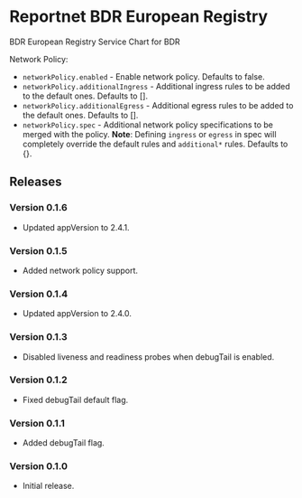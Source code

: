 # Reportnet BDR European Registry

BDR European Registry Service Chart for BDR

Network Policy:
- `networkPolicy.enabled` - Enable network policy. Defaults to false.
- `networkPolicy.additionalIngress` - Additional ingress rules to be added to the default ones. Defaults to [].
- `networkPolicy.additionalEgress` - Additional egress rules to be added to the default ones. Defaults to [].
- `networkPolicy.spec` - Additional network policy specifications to be merged with the policy. **Note**: Defining `ingress` or `egress` in spec will completely override the default rules and `additional*` rules. Defaults to {}.

## Releases

### Version 0.1.6
- Updated appVersion to 2.4.1.

### Version 0.1.5
- Added network policy support.

### Version 0.1.4
- Updated appVersion to 2.4.0.

### Version 0.1.3
- Disabled liveness and readiness probes when debugTail is enabled.

### Version 0.1.2
- Fixed debugTail default flag.

### Version 0.1.1
- Added debugTail flag.

### Version 0.1.0
- Initial release.
